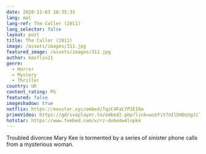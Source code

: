 ```yaml
---
date: 2020-11-03 18:35:33
lang: mal
lang-ref: The Caller (2011)
lang_selector: false
layout: post
title: The Caller (2011)
image: /assets/images/311.jpg
featured_image: /assets/images/311.jpg
author: maxflix21
genre:
  - Horror
  - Mystery
  - Thriller
country: UK
content_rating: PG
featured: false
imageshadow: true
netflix: https://movstar.xyz/embed/TqzC4FaLYPIEI0a
primeVideo: https://gdriveplayer.to/embed2.php?link=wutFiY7nIlhHDzUgJiTMSwHbRuvLu0xNLICERWck5m6KYF3a8BwhNk%252FXwOm9r1K2szncLcj9eDm2%252FGn2IUrrbDNVdjtdcE3cXjgPbLC4P5ldxBCSvEakBGpIyAUamr5sr%252Bcde2sqMLiBcYvVz0d3pt43rCFP57YFOjCQxNXiOSUvELZG5dAmMZj2GOII2ZqhA%253D
hotstar: https://www.fembed.com/v/rz-dxbedw4lnpkk
---
```

Troubled divorcee Mary Kee is tormented by a series of sinister phone calls from a mysterious woman.